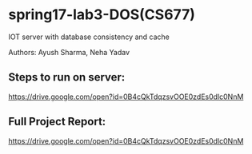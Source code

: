 # spring17-lab3-DOS(CS677)
IOT server with database consistency and cache

Authors: Ayush Sharma, Neha Yadav

## Steps to run on server:
https://drive.google.com/open?id=0B4cQkTdqzsvOOE0zdEs0dlc0NnM

## Full Project Report:
https://drive.google.com/open?id=0B4cQkTdqzsvOOE0zdEs0dlc0NnM
